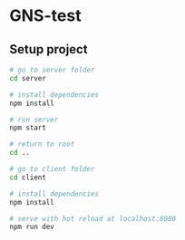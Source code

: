# GNS-test

## Setup project

``` bash
# go to server folder
cd server

# install dependencies
npm install

# run server
npm start

# return to root
cd ..

# go to client folder
cd client

# install dependencies
npm install

# serve with hot reload at localhost:8080
npm run dev
```
